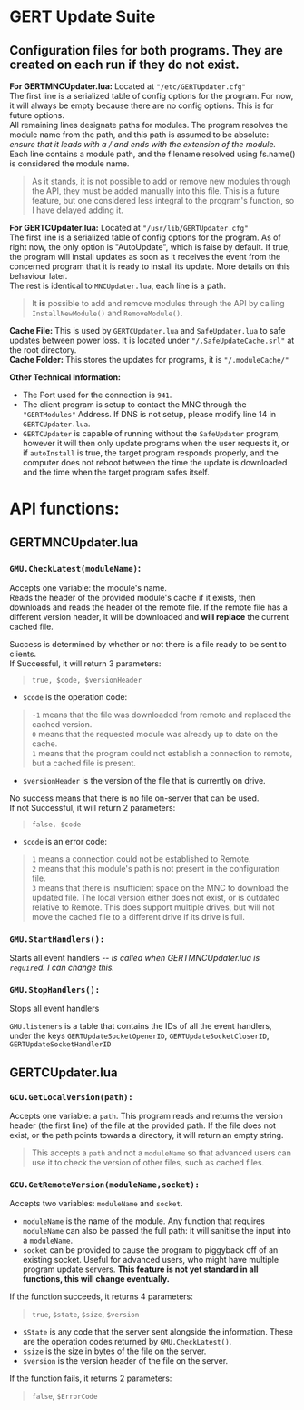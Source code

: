 # GERT Update Suite
## Configuration files for both programs. They are created on each run if they do not exist.
 **For GERTMNCUpdater.lua:** Located at `"/etc/GERTUpdater.cfg"`<br>
  The first line is a serialized table of config options for the program. For now, it will always be empty because there are no config options. This is for future options.<br>
 All remaining lines designate paths for modules. The program resolves the module name from the path, and this path is assumed to be absolute: *ensure that it leads with a / and ends with the extension of the module.*<br>
 Each line contains a module path, and the filename resolved using fs.name() is considered the module name.
 >As it stands, it is not possible to add or remove new modules through the API, they must be added manually into this file. This is a future feature, but one considered less integral to the program's function, so I have delayed adding it.

 **For GERTCUpdater.lua:** Located at `"/usr/lib/GERTUpdater.cfg"`<br>
 The first line is a serialized table of config options for the program. As of right now, the only option is "AutoUpdate", which is false by default. If true, the program will install updates as soon as it receives the event from the concerned program that it is ready to install its update. More details on this behaviour later.<br>
 The rest is identical to `MNCUpdater.lua`, each line is a path.
 >It **is** possible to add and remove modules through the API by calling `InstallNewModule()` and `RemoveModule()`.

 **Cache File:** This is used by `GERTCUpdater.lua` and `SafeUpdater.lua` to safe updates between power loss. It is located under `"/.SafeUpdateCache.srl"` at the root directory.<br>
 **Cache Folder:** This stores the updates for programs, it is  `"/.moduleCache/"`

 **Other Technical Information:**

- The Port used for the connection is `941`.<br>
- The client program is setup to contact the MNC through the `"GERTModules"` Address. If DNS is not setup, please modify line 14 in `GERTCUpdater.lua`. <br>
- `GERTCUpdater` is capable of running without the `SafeUpdater` program, however it will then only update programs when the user requests it, or if `autoInstall` is true, the target program responds properly, and the computer does not reboot between the time the update is downloaded and the time when the target program safes itself. <br>

# API functions: 
## **GERTMNCUpdater.lua** <br>
 ### `GMU.CheckLatest(moduleName)`:<br>
 Accepts one variable: the module's name.<br>
 Reads the header of the provided module's cache if it exists, then downloads and reads the header of the remote file. If the remote file has a different version header, it will be downloaded and **will replace** the current cached file.
 
 Success is determined by whether or not there is a file ready to be sent to clients. <br>
 If Successful, it will return 3 parameters: <br>
>  `true, $code, $versionHeader` <br>
- `$code` is the operation code:
 > `-1` means that the file was downloaded from remote and replaced the cached version. <br>
 `0` means that the requested module was already up to date on the cache.<br>
 `1` means that the program could not establish a connection to remote, but a cached file is present. <br>

- `$versionHeader` is the version of the file that is currently on drive.<br>
 
 No success means that there is no file on-server that can be used.<br>
 If not Successful, it will return 2 parameters: <br>
> `false, $code`<br>
- `$code` is an error code:
 >`1` means a connection could not be established to Remote.<br>
 `2` means that this module's path is not present in the configuration file.<br>
 `3` means that there is insufficient space on the MNC to download the updated file. The local version either does not exist, or is outdated relative to Remote. This does support multiple drives, but will not move the cached file to a different drive if its drive is full.<br>

### `GMU.StartHandlers():`
 Starts all event handlers -- *is called when GERTMNCUpdater.lua is `require`d. I can change this.* <br>
 
### `GMU.StopHandlers():`
 Stops all event handlers <br>

 `GMU.listeners` is a table that contains the IDs of all the event handlers, under the keys `GERTUpdateSocketOpenerID`, `GERTUpdateSocketCloserID`, `GERTUpdateSocketHandlerID` <br>

## **GERTCUpdater.lua** <br>
### `GCU.GetLocalVersion(path):`
Accepts one variable: a `path`.
This program reads and returns the version header (the first line) of the file at the provided path. If the file does not exist, or the path points towards a directory, it will return an empty string.
> This accepts a `path` and not a `moduleName` so that advanced users can use it to check the version of other files, such as cached files.

### `GCU.GetRemoteVersion(moduleName,socket):`
Accepts two variables: `moduleName` and `socket`.
- `moduleName` is the name of the module. Any function that requires `moduleName` can also be passed the full path: it will sanitise the input into a `moduleName`.
- `socket` can be provided to cause the program to piggyback off of an existing socket. Useful for advanced users, who might have multiple program update servers. **This feature is not yet standard in all functions, this will change eventually.**

If the function succeeds, it returns 4 parameters:
> `true`, `$state`, `$size`, `$version`
- `$State` is any code that the server sent alongside the information. These are the operation codes returned by `GMU.CheckLatest()`.
- `$size` is the size in bytes of the file on the server.
- `$version` is the version header of the file on the server.

If the function fails, it returns 2 parameters:
> `false`, `$ErrorCode`